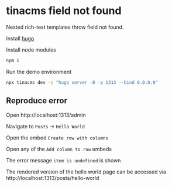 # tinacms field not found

Nested rich-text templates throw field not found.

Install [hugo](https://gohugo.io/installation/)

Install node modules
```bash
npm i
```
Run the demo environment
```bash
npx tinacms dev -c "hugo server -D -p 1313 --bind 0.0.0.0"
```

## Reproduce error

Open http://localhost:1313/admin

Navigate to `Posts` -> `Hello World` 

Open the embed `Create row with columns`

Open any of the `Add column to row` embeds

The error message `item is undefined` is shown

The rendered version of the hello world page can be accessed via http://localhost:1313/posts/hello-world